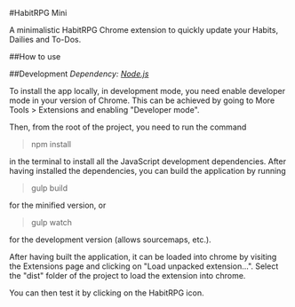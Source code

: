 #HabitRPG Mini

A minimalistic HabitRPG Chrome extension to quickly update your Habits, Dailies and To-Dos.

##How to use

##Development
*Dependency: [Node.js](https://nodejs.org/)*

To install the app locally, in development mode, you need enable developer mode in your version of Chrome. This can be achieved by going to More Tools > Extensions and enabling "Developer mode".

Then, from the root of the project, you need to run the command

> npm install

in the terminal to install all the JavaScript development dependencies. After having installed the dependencies, you can build the application by running

> gulp build

for the minified version, or

> gulp watch

for the development version (allows sourcemaps, etc.).

After having built the application, it can be loaded into chrome by visiting the Extensions page and clicking on "Load unpacked extension...". Select the "dist" folder of the project to load the extension into chrome.

You can then test it by clicking on the HabitRPG icon.
